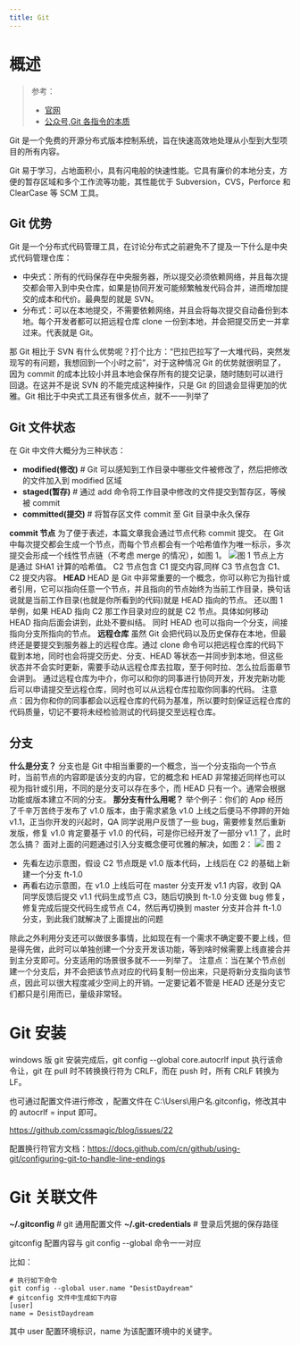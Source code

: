 ```yaml
---
title: Git
---
```


# 概述

> 参考：
> - [官网](https://git-scm.com/)
> - [公众号,Git 各指令的本质](https://mp.weixin.qq.com/s/YBRdyyxkv3lpNDyqrBiLCA)

Git 是一个免费的开源分布式版本控制系统，旨在快速高效地处理从小型到大型项目的所有内容。

Git 易于学习，占地面积小，具有闪电般的快速性能。它具有廉价的本地分支，方便的暂存区域和多个工作流等功能，其性能优于 Subversion，CVS，Perforce 和 ClearCase 等 SCM 工具。

## Git 优势

Git 是一个分布式代码管理工具，在讨论分布式之前避免不了提及一下什么是中央式代码管理仓库：

- 中央式：所有的代码保存在中央服务器，所以提交必须依赖网络，并且每次提交都会带入到中央仓库，如果是协同开发可能频繁触发代码合并，进而增加提交的成本和代价。最典型的就是 SVN。
- 分布式：可以在本地提交，不需要依赖网络，并且会将每次提交自动备份到本地。每个开发者都可以把远程仓库 clone 一份到本地，并会把提交历史一并拿过来。代表就是 Git。

那 Git 相比于 SVN 有什么优势呢？打个比方：“巴拉巴拉写了一大堆代码，突然发现写的有问题，我想回到一个小时之前”，对于这种情况 Git 的优势就很明显了，因为 commit 的成本比较小并且本地会保存所有的提交记录，随时随刻可以进行回退。在这并不是说 SVN 的不能完成这种操作，只是 Git 的回退会显得更加的优雅。Git 相比于中央式工具还有很多优点，就不一一列举了

## Git 文件状态

在 Git 中文件大概分为三种状态：

- **modified(修改)** # Git 可以感知到工作目录中哪些文件被修改了，然后把修改的文件加入到 modified 区域
- **staged(暂存)** # 通过 add 命令将工作目录中修改的文件提交到暂存区，等候被 commit
- **committed(提交)** # 将暂存区文件 commit 至 Git 目录中永久保存

**commit 节点**
为了便于表述，本篇文章我会通过节点代称 commit 提交。
在 Git 中每次提交都会生成一个节点，而每个节点都会有一个哈希值作为唯一标示，多次提交会形成一个线性节点链（不考虑 merge 的情况），如图 1。
![](https://notes-learning.oss-cn-beijing.aliyuncs.com/sq07re/1622380398088-7ac43710-9863-46af-b3f4-6b30c76a3558.webp)图 1
节点上方是通过 SHA1 计算的哈希值。
C2 节点包含 C1 提交内容,同样 C3 节点包含 C1、C2 提交内容。
**HEAD**
HEAD 是 Git 中非常重要的一个概念，你可以称它为指针或者引用，它可以指向任意一个节点，并且指向的节点始终为当前工作目录，换句话说就是当前工作目录(也就是你所看到的代码)就是 HEAD 指向的节点。
还以图 1 举例，如果 HEAD 指向 C2 那工作目录对应的就是 C2 节点。具体如何移动 HEAD 指向后面会讲到，此处不要纠结。
同时 HEAD 也可以指向一个分支，间接指向分支所指向的节点。
**远程仓库**
虽然 Git 会把代码以及历史保存在本地，但最终还是要提交到服务器上的远程仓库。通过 clone 命令可以把远程仓库的代码下载到本地，同时也会将提交历史、分支、HEAD 等状态一并同步到本地，但这些状态并不会实时更新，需要手动从远程仓库去拉取，至于何时拉、怎么拉后面章节会讲到。
通过远程仓库为中介，你可以和你的同事进行协同开发，开发完新功能后可以申请提交至远程仓库，同时也可以从远程仓库拉取你同事的代码。
注意点：因为你和你的同事都会以远程仓库的代码为基准，所以要时刻保证远程仓库的代码质量，切记不要将未经检验测试的代码提交至远程仓库。

## 分支

**什么是分支？**
分支也是 Git 中相当重要的一个概念，当一个分支指向一个节点时，当前节点的内容即是该分支的内容，它的概念和 HEAD 非常接近同样也可以视为指针或引用，不同的是分支可以存在多个，而 HEAD 只有一个。通常会根据功能或版本建立不同的分支。
**那分支有什么用呢？**
举个例子：你们的 App 经历了千辛万苦终于发布了 v1.0 版本，由于需求紧急 v1.0 上线之后便马不停蹄的开始 v1.1，正当你开发的兴起时，QA 同学说用户反馈了一些 bug，需要修复然后重新发版，修复 v1.0 肯定要基于 v1.0 的代码，可是你已经开发了一部分 v1.1 了，此时怎么搞？
面对上面的问题通过引入分支概念便可优雅的解决，如图 2：
![](https://notes-learning.oss-cn-beijing.aliyuncs.com/sq07re/1622380397995-e668f4eb-8196-48d8-827e-38b63bb28ad1.webp)
图 2

- 先看左边示意图，假设 C2 节点既是 v1.0 版本代码，上线后在 C2 的基础上新建一个分支 ft-1.0
- 再看右边示意图，在 v1.0 上线后可在 master 分支开发 v1.1 内容，收到 QA 同学反馈后提交 v1.1 代码生成节点 C3，随后切换到 ft-1.0 分支做 bug 修复，修复完成后提交代码生成节点 C4，然后再切换到 master 分支并合并 ft-1.0 分支，到此我们就解决了上面提出的问题

除此之外利用分支还可以做很多事情，比如现在有一个需求不确定要不要上线，但是得先做，此时可以单独创建一个分支开发该功能，等到啥时候需要上线直接合并到主分支即可。分支适用的场景很多就不一一列举了。
注意点：当在某个节点创建一个分支后，并不会把该节点对应的代码复制一份出来，只是将新分支指向该节点，因此可以很大程度减少空间上的开销。一定要记着不管是 HEAD 还是分支它们都只是引用而已，量级非常轻。

# Git 安装

windows 版 git 安装完成后，git config --global core.autocrlf input 执行该命令让，git 在 pull 时不转换换行符为 CRLF，而在 push 时，所有 CRLF 转换为 LF。

也可通过配置文件进行修改 ，配置文件在 C:\Users\用户名.gitconfig，修改其中的 autocrlf = input 即可。

<https://github.com/cssmagic/blog/issues/22>

配置换行符官方文档：<https://docs.github.com/cn/github/using-git/configuring-git-to-handle-line-endings>

# Git 关联文件

**~/.gitconfig** # git 通用配置文件
**~/.git-credentials** # 登录后凭据的保存路径

gitconfig 配置内容与 git config --global 命令一一对应

比如：

    # 执行如下命令
    git config --global user.name "DesistDaydream"
    # gitconfig 文件中生成如下内容
    [user]
    name = DesistDaydream

其中 user 配置环境标识，name 为该配置环境中的关键字。

